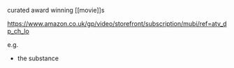 curated award winning [[movie]]s

https://www.amazon.co.uk/gp/video/storefront/subscription/mubi/ref=atv_dp_ch_lo

e.g.
- the substance